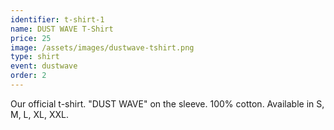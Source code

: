 ```yaml
---
identifier: t-shirt-1
name: DUST WAVE T-Shirt
price: 25
image: /assets/images/dustwave-tshirt.png
type: shirt
event: dustwave
order: 2
---
```

Our official t-shirt. "DUST WAVE" on the sleeve. 100% cotton. Available in S, M, L, XL, XXL.  